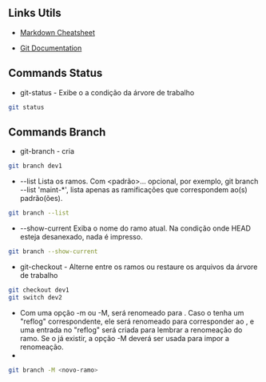 ## Links Utils
- [Markdown Cheatsheet](https://github.com/lifeparticle/Markdown-Cheatsheet)

- [Git Documentation](https://git-scm.com/docs/git/pt_BR)

## Commands Status

- git-status - Exibe o a condição da árvore de trabalho
```bash
git status
```
## Commands Branch
- git-branch - cria
```bash
git branch dev1
```

- --list
Lista os ramos. Com <padrão>... opcional, por exemplo, git branch --list 'maint-*', lista apenas as ramificações que correspondem ao(s) padrão(ões).
```bash
git branch --list
```

- --show-current
Exiba o nome do ramo atual. Na condição onde HEAD esteja desanexado, nada é impresso.
```bash
git branch --show-current
```

- git-checkout - Alterne entre os ramos ou restaure os arquivos da árvore de trabalho
```bash
git checkout dev1
git switch dev2
```

- Com uma opção -m ou -M, <ramo-antigo> será renomeado para <novo-ramo>. Caso o <ramo-antigo> tenha um "reflog" correspondente, ele será renomeado para corresponder ao <novo-ramo>, e uma entrada no "reflog" será criada para lembrar a renomeação do ramo. Se o <novo-ramo> já existir, a opção -M deverá ser usada para impor a renomeação.
- 
```bash
git branch -M <novo-ramo>
```